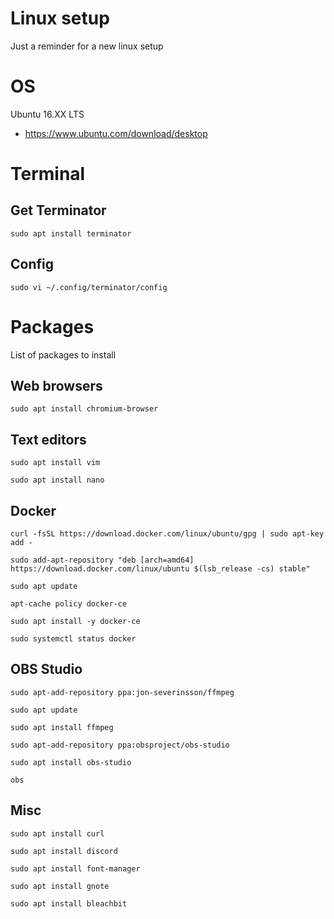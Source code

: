 # Linux setup
Just a reminder for a new linux setup

# OS
Ubuntu 16.XX LTS
 - https://www.ubuntu.com/download/desktop
 
# Terminal
## Get Terminator
````
sudo apt install terminator
````

## Config
````
sudo vi ~/.config/terminator/config
````

# Packages
List of packages to install

## Web browsers
````
sudo apt install chromium-browser

````

## Text editors
````
sudo apt install vim

sudo apt install nano
````

## Docker
````
curl -fsSL https://download.docker.com/linux/ubuntu/gpg | sudo apt-key add -

sudo add-apt-repository "deb [arch=amd64] https://download.docker.com/linux/ubuntu $(lsb_release -cs) stable"

sudo apt update

apt-cache policy docker-ce

sudo apt install -y docker-ce

sudo systemctl status docker
````

## OBS Studio
````
sudo apt-add-repository ppa:jon-severinsson/ffmpeg

sudo apt update

sudo apt install ffmpeg

sudo apt-add-repository ppa:obsproject/obs-studio

sudo apt install obs-studio

obs
````

## Misc
````
sudo apt install curl

sudo apt install discord

sudo apt install font-manager

sudo apt install gnote

sudo apt install bleachbit
````
